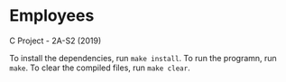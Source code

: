 # Employees
C Project - 2A-S2 (2019)

To install the dependencies, run `make install`. To run the programn, run `make`. To clear the compiled files, run `make clear`.
